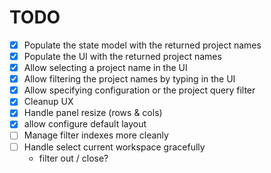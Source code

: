 # TODO

- [x] Populate the state model with the returned project names
- [x] Populate the UI with the returned project names
- [x] Allow selecting a project name in the UI
- [x] Allow filtering the project names by typing in the UI
- [x] Allow specifying configuration or the project query filter
- [x] Cleanup UX
- [x] Handle panel resize (rows & cols)
- [x] allow configure default layout
- [ ] Manage filter indexes more cleanly
- [ ] Handle select current workspace gracefully
    - filter out / close?
